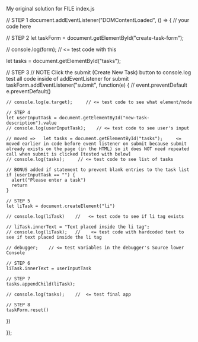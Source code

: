 My original solution for FILE index.js




  // STEP 1
document.addEventListener("DOMContentLoaded", () => {
  // your code here

  // STEP 2
  let taskForm = document.getElementById("create-task-form");

  // console.log(form);    // <= test code with this

  let tasks = document.getElementById("tasks");

  // STEP 3
  // NOTE Click the submit (Create New Task) button to console.log test all code inside of addEventListener for submit
  taskForm.addEventListener("submit", function(e) {
    // event.preventDefault
    e.preventDefault()

    // console.log(e.target);     // <= test code to see what element/node

    // STEP 4
    let userInputTask = document.getElementById("new-task-description").value
    // console.log(userInputTask);    // <= test code to see user's input

    // moved =>   let tasks = document.getElementById("tasks");     <= moved earlier in code before event listener on submit because submit already exists on the page (in the HTML) so it does NOT need repeated call when submit is clicked [tested with below]
    // console.log(tasks);     // <= test code to see list of tasks

    // BONUS added if statement to prevent blank entries to the task list
    if (userInputTask == "") {
      alert("Please enter a task")
      return
    }

    // STEP 5
    let liTask = document.createElement("li")
    
    // console.log(liTask)    //   <= test code to see if li tag exists

    // liTask.innerText = "Text placed inside the li tag";
    // console.log(liTask);   //    <= test code with hardcoded text to see if text placed inside the li tag

    // debugger;    // <= test variables in the debugger's Source lower Console

    // STEP 6
    liTask.innerText = userInputTask

    // STEP 7
    tasks.appendChild(liTask);

    // console.log(tasks);    //  <= test final app

    // STEP 8
    taskForm.reset()

  })


  


});

